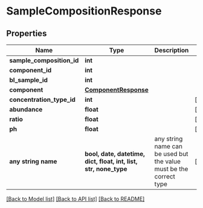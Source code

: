 # SampleCompositionResponse


## Properties
Name | Type | Description | Notes
------------ | ------------- | ------------- | -------------
**sample_composition_id** | **int** |  | 
**component_id** | **int** |  | 
**bl_sample_id** | **int** |  | 
**component** | [**ComponentResponse**](ComponentResponse.md) |  | 
**concentration_type_id** | **int** |  | [optional] 
**abundance** | **float** |  | [optional] 
**ratio** | **float** |  | [optional] 
**ph** | **float** |  | [optional] 
**any string name** | **bool, date, datetime, dict, float, int, list, str, none_type** | any string name can be used but the value must be the correct type | [optional]

[[Back to Model list]](../README.md#documentation-for-models) [[Back to API list]](../README.md#documentation-for-api-endpoints) [[Back to README]](../README.md)


